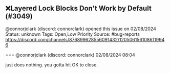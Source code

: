 ## ❌Layered Lock Blocks Don't Work by Default (#3049)
@connorjclark (discord: connorclark) opened this issue on 02/08/2024
Status: unknown
Tags: Open,Low Priority
Source: #bug-reports https://discord.com/channels/876899628556091432/1205061561086119946


=== @connorjclark (discord: connorclark) 02/08/2024 08:04

just does nothing. you gotta hit OK to close.
